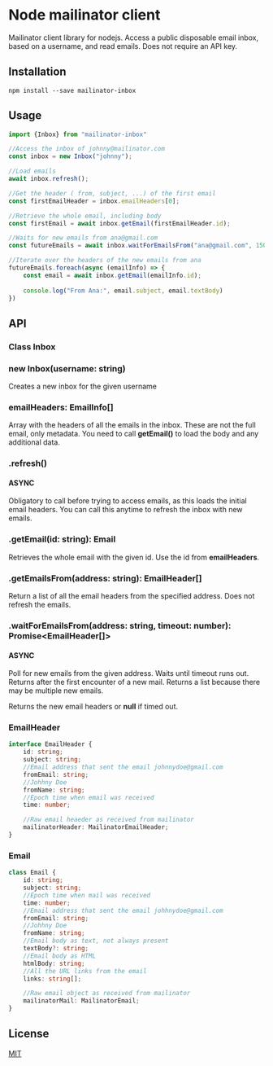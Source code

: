 # Node mailinator client

Mailinator client library for nodejs. Access a public disposable
email inbox, based on a username, and read emails. Does not require
an API key.

## Installation

```shell script
npm install --save mailinator-inbox
```

## Usage

```typescript
import {Inbox} from "mailinator-inbox"

//Access the inbox of johnny@mailinator.com
const inbox = new Inbox("johnny");

//Load emails
await inbox.refresh();

//Get the header ( from, subject, ...) of the first email
const firstEmailHeader = inbox.emailHeaders[0];

//Retrieve the whole email, including body
const firstEmail = await inbox.getEmail(firstEmailHeader.id);

//Waits for new emails from ana@gmail.com
const futureEmails = await inbox.waitForEmailsFrom("ana@gmail.com", 15000);

//Iterate over the headers of the new emails from ana
futureEmails.foreach(async (emailInfo) => {
	const email = await inbox.getEmail(emailInfo.id);
	
	console.log("From Ana:", email.subject, email.textBody)
})
```

## API

### **Class Inbox**

### new Inbox(username: string)

Creates a new inbox for the given username

### emailHeaders: EmailInfo[]

Array with the headers of all the emails in the inbox. These are
not the full email, only metadata. You need to call **getEmail()**
to load the body and any additional data.

### .refresh()
#### **ASYNC**

Obligatory to call before trying to access emails, as this
loads the initial email headers. You can call this anytime
to refresh the inbox with new emails.

### .getEmail(id: string): Email

Retrieves the whole email with the given id. Use the id from
**emailHeaders**.

### .getEmailsFrom(address: string): EmailHeader[]

Return a list of all the email headers from the specified address.
Does not refresh the emails.

### .waitForEmailsFrom(address: string, timeout: number): Promise<EmailHeader[]>
#### **ASYNC**

Poll for new emails from the given address. Waits until timeout runs out.
Returns after the first encounter of a new mail.
Returns a list because there may be multiple new emails.

Returns the new email headers or **null** if timed out.

### **EmailHeader**

```typescript
interface EmailHeader {
	id: string;
	subject: string;
	//Email address that sent the email johnnydoe@gmail.com
	fromEmail: string;
	//Johhny Doe
	fromName: string;
	//Epoch time when email was received
	time: number;

	//Raw email heaeder as received from mailinator
	mailinatorHeader: MailinatorEmailHeader;
}
```


### **Email**

```typescript
class Email {
	id: string;
	subject: string;
	//Epoch time when mail was received
	time: number;
	//Email address that sent the email johhnydoe@gmail.com
	fromEmail: string;
	//Johhny Doe
	fromName: string;
	//Email body as text, not always present
	textBody?: string;
	//Email body as HTML
	htmlBody: string;
	//All the URL links from the email
	links: string[];

	//Raw email object as received from mailinator
	mailinatorMail: MailinatorEmail;
}
```

## License

[MIT](LICENSE)